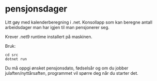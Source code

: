 # pensjonsdager
Litt gøy med kalenderberegning i .net.
Konsollapp som kan beregne antall arbeidsdager man har igjen til man pensjonerer seg.

Krever .net9 runtime installert på maskinen.

Bruk:

```shell
cd src
dotnet run
```

Du må oppgi ønsket pensjonsdato, fødselsår og om du jobber julaften/nyttårsaften, programmet vil spørre deg når du starter det.


